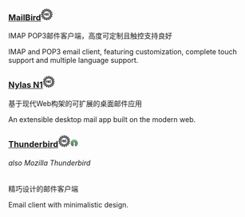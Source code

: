 ### [MailBird](https://www.mailbird.com/)![](/assets/free-tag-hand-drawn-sign.png)

IMAP POP3邮件客户端，高度可定制且触控支持良好

IMAP and POP3 email client, featuring customization, complete touch support and multiple language support.

### [Nylas N1](https://www.nylas.com/download/)![](/assets/free-tag-hand-drawn-sign.png)

基于现代Web构架的可扩展的桌面邮件应用

An extensible desktop mail app built on the modern web.

### [Thunderbird](https://www.mozilla.org/en-US/thunderbird/)![](/assets/free-tag-hand-drawn-sign.png)![](/assets/open-source-icon.png)

###### also Mozilla Thunderbird

精巧设计的邮件客户端

Email client with minimalistic design.

